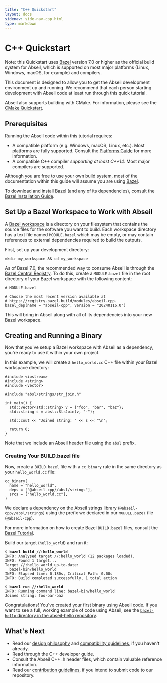 ```yaml
---
title: "C++ Quickstart"
layout: docs
sidenav: side-nav-cpp.html
type: markdown
---
```


# C++ Quickstart

Note: this Quickstart uses [Bazel](https://bazel.build/) version 7.0 or higher
as the official build system for Abseil, which is supported on most major
platforms (Linux, Windows, macOS, for example) and compilers.

This document is designed to allow you to get the Abseil development
environment up and running. We recommend that each person starting
development with Abseil code at least run through this quick tutorial.

Abseil also supports building with CMake.  For information, please see the
[CMake Quickstart](/docs/cpp/quickstart-cmake).

## Prerequisites

Running the Abseil code within this tutorial requires:

*   A compatible platform (e.g. Windows, macOS, Linux, etc.). Most platforms are
    fully supported. Consult the [Platforms Guide](platforms/platforms) for more
    information.
*   A compatible C++ compiler *supporting at least C++14*. Most major compilers
    are supported.

Although you are free to use your own build system, most of the documentation
within this guide will assume you are using [Bazel](https://bazel.build/).

To download and install Bazel (and any of its dependencies), consult the
[Bazel Installation Guide](https://docs.bazel.build/versions/master/install.html).

## Set Up a Bazel Workspace to Work with Abseil

A
[Bazel workspace](https://docs.bazel.build/versions/master/build-ref.html#workspace)
is a directory on your filesystem that contains the source files for the
software you want to build. Each workspace directory has a text file named
`MODULE.bazel` which may be empty, or may contain references to external
dependencies required to build the outputs.

First, set up your development directory:

```
mkdir my_workspace && cd my_workspace
```

As of Bazel 7.0, the recommended way to consume Abseil is through the
[Bazel Central Registry](https://registry.bazel.build/modules/abseil-cpp). To do
this, create a `MODULE.bazel` file in the root directory of your Bazel workspace
with the following content:

```
# MODULE.bazel

# Choose the most recent version available at
# https://registry.bazel.build/modules/abseil-cpp.
bazel_dep(name = "abseil-cpp", version = "20240116.0")
```

This will bring in Abseil along with all of its dependencies into your new Bazel
workspace.

## Creating and Running a Binary

Now that you've setup a Bazel workspace with Abseil as a dependency, you're
ready to use it within your own project.

In this example, we will create a `hello_world.cc` C++ file within your Bazel
workspace directory:

```
#include <iostream>
#include <string>
#include <vector>

#include "absl/strings/str_join.h"

int main() {
  std::vector<std::string> v = {"foo", "bar", "baz"};
  std::string s = absl::StrJoin(v, "-");

  std::cout << "Joined string: " << s << "\n";

  return 0;
}
```

Note that we include an Abseil header file using the `absl` prefix.

### Creating Your BUILD.bazel file

Now, create a `BUILD.bazel` file with a `cc_binary` rule in the same directory
as your `hello_world.cc` file:

```
cc_binary(
  name = "hello_world",
  deps = ["@abseil-cpp//absl/strings"],
  srcs = ["hello_world.cc"],
)
```

We declare a dependency on the Abseil strings library
(`@abseil-cpp//absl/strings`) using the prefix we declared in our `MODULE.bazel`
file (`@abseil-cpp`).

For more information on how to create Bazel `BUILD.bazel` files, consult the
[Bazel Tutorial](https://docs.bazel.build/versions/master/tutorial/cpp.html).

Build our target (`hello_world`) and run it:

<pre><code>$ <b>bazel build //:hello_world</b>
INFO: Analysed target //:hello_world (12 packages loaded).
INFO: Found 1 target...
Target //:hello_world up-to-date:
  bazel-bin/hello_world
INFO: Elapsed time: 0.180s, Critical Path: 0.00s
INFO: Build completed successfully, 1 total action

$ <b>bazel run //:hello_world</b>
INFO: Running command line: bazel-bin/hello_world
Joined string: foo-bar-baz</code></pre>

Congratulations! You've created your first binary using Abseil code. If you want
to see a full, working example of code using Abseil, see the [`bazel-hello`
directory in the abseil-hello
repository](https://github.com/abseil/abseil-hello/tree/master/bazel-hello).

## What's Next

* Read our [design philosophy](/about/philosophy) and
  [compatibility guidelines](/about/compatibility), if
  you haven't already.
* Read through the C++ developer guide.
* Consult the Abseil C++ .h header files, which contain valuable reference
  information.
* Read our
  [contribution guidelines](/community/contribute), if
  you intend to submit code to our repository.
